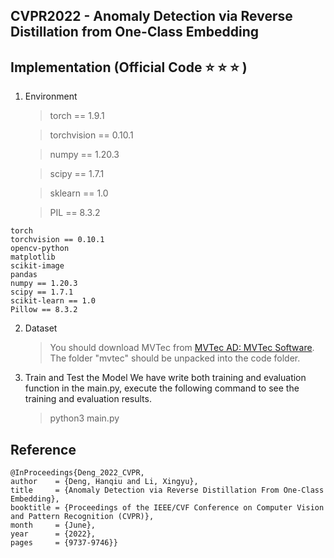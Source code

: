 ﻿## CVPR2022 - Anomaly Detection via Reverse Distillation from One-Class Embedding
 ## Implementation (Official Code ⭐️ ⭐️ ⭐️ )

1. Environment
	> torch == 1.9.1
	
	> torchvision == 0.10.1
	
	> numpy == 1.20.3
	
	> scipy == 1.7.1
	
	> sklearn == 1.0
	
	> PIL == 8.3.2

```
torch
torchvision == 0.10.1
opencv-python
matplotlib
scikit-image
pandas
numpy == 1.20.3
scipy == 1.7.1
scikit-learn == 1.0
Pillow == 8.3.2
```

2. Dataset
    > You should download MVTec from [MVTec AD: MVTec Software](https://www.mvtec.com/company/research/datasets/mvtec-ad/). The folder "mvtec" should be unpacked into the code folder.
3. Train and Test the Model
We have write both training and evaluation function in the main.py, execute the following command to see the training and evaluation results.
    > python3 main.py
    
 ## Reference
	@InProceedings{Deng_2022_CVPR,
    author    = {Deng, Hanqiu and Li, Xingyu},
    title     = {Anomaly Detection via Reverse Distillation From One-Class Embedding},
    booktitle = {Proceedings of the IEEE/CVF Conference on Computer Vision and Pattern Recognition (CVPR)},
    month     = {June},
    year      = {2022},
    pages     = {9737-9746}}
